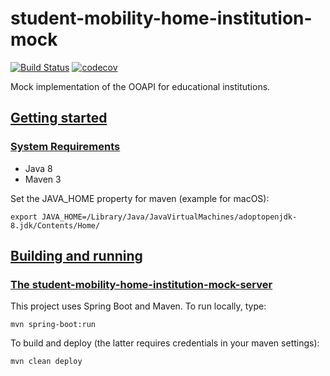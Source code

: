 # student-mobility-home-institution-mock
[![Build Status](https://github.com/SURFnet/student-mobility-home-institution-mock/actions/workflows/build.yml/badge.svg)](https://github.com/SURFnet/student-mobility-home-institution-mock/actions/workflows/maven.yml/badge.svg)
[![codecov](https://codecov.io/gh/SURFnet/student-mobility-home-institution-mock/branch/main/graph/badge.svg)](https://codecov.io/gh/SURFnet/student-mobility-home-institution-mock)

Mock implementation of the OOAPI for educational institutions.

## [Getting started](#getting-started)

### [System Requirements](#system-requirements)

- Java 8
- Maven 3

Set the JAVA_HOME property for maven (example for macOS):
```
export JAVA_HOME=/Library/Java/JavaVirtualMachines/adoptopenjdk-8.jdk/Contents/Home/
```

## [Building and running](#building-and-running)

### [The student-mobility-home-institution-mock-server](#student-mobility-home-institution-mock-server)

This project uses Spring Boot and Maven. To run locally, type:

```
mvn spring-boot:run
```

To build and deploy (the latter requires credentials in your maven settings):

`mvn clean deploy`
